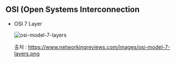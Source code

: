 ## OSI (Open Systems Interconnection
- OSI 7 Layer

  ![osi-model-7-layers](https://user-images.githubusercontent.com/46417892/147870909-35b8d583-c9c8-46e9-a3ec-93c7a8816535.png)
  
  출처 : https://www.networkingreviews.com/images/osi-model-7-layers.png
